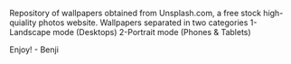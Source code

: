Repository of wallpapers obtained from Unsplash.com, a free stock high-quiality photos website.
Wallpapers separated in two categories
	1-Landscape mode (Desktops)
	2-Portrait mode (Phones & Tablets)

Enjoy! - Benji
